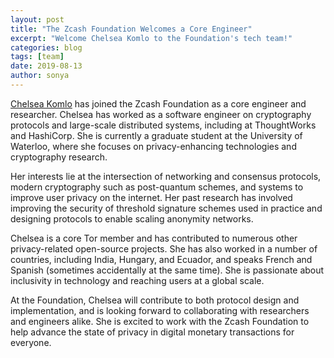 ```yaml
---
layout: post
title: "The Zcash Foundation Welcomes a Core Engineer"
excerpt: "Welcome Chelsea Komlo to the Foundation's tech team!"
categories: blog
tags: [team]
date: 2019-08-13
author: sonya
---
```


[Chelsea Komlo](https://twitter.com/chelseakomlo) has joined the Zcash Foundation as a core engineer and researcher. Chelsea has worked as a software engineer on cryptography protocols and large-scale distributed systems, including at ThoughtWorks and HashiCorp. She is currently a graduate student at the University of Waterloo, where she focuses on privacy-enhancing technologies and cryptography research. 

Her interests lie at the intersection of networking and consensus protocols, modern cryptography such as post-quantum schemes, and systems to improve user privacy on the internet. Her past research has involved improving the security of threshold signature schemes used in practice and designing protocols to enable scaling anonymity networks. 

Chelsea is a core Tor member and has contributed to numerous other privacy-related open-source projects. She has also worked in a number of countries, including India, Hungary, and Ecuador, and speaks French and Spanish (sometimes accidentally at the same time). She is passionate about inclusivity in technology and reaching users at a global scale. 

At the Foundation, Chelsea will contribute to both protocol design and implementation, and is looking forward to collaborating with researchers and engineers alike. She is excited to work with the Zcash Foundation to help advance the state of privacy in digital monetary transactions for everyone.
